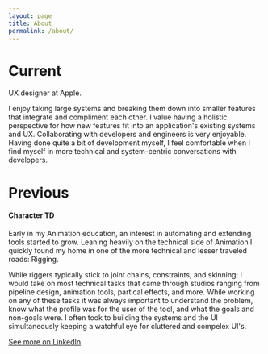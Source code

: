 ```yaml
---
layout: page
title: About
permalink: /about/
---
```


# Current
UX designer at Apple.

I enjoy taking large systems and breaking them down into smaller features that integrate and compliment each other. I value having a holistic perspective for how new features fit into an application's existing systems and UX. Collaborating with developers and engineers is very enjoyable. Having done quite a bit of development myself, I feel comfortable when I find myself in more technical and system-centric conversations with developers.

# Previous

#### Character TD
Early in my Animation education, an interest in automating and extending tools started to grow. Leaning heavily on the technical side of Animation I quickly found my home in one of the more technical and lesser traveled roads: Rigging.

While riggers typically stick to joint chains, constraints, and skinning; I would take on most technical tasks that came through studios ranging from pipeline design, animation tools, partical effects, and more. While working on any of these tasks it was always important to understand the problem, know what the profile was for the user of the tool, and what the goals and non-goals were. I often took to building the systems and the UI simultaneously keeping a watchful eye for cluttered and compelex UI's.

[See more on LinkedIn](http://linkedin.com/in/ethivierge)